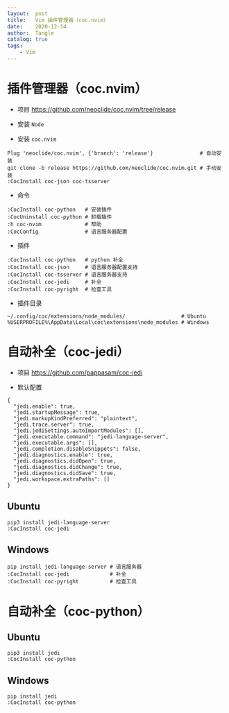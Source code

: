 ```yaml
---
layout:  post
title:   Vim 插件管理器（coc.nvim）
date:    2020-12-14
author:  Tangle
catalog: true
tags:
    - Vim
---
```


# 插件管理器（coc.nvim）

- 项目 <https://github.com/neoclide/coc.nvim/tree/release>

- 安装 `Node`

- 安装 `coc.nvim`

```
Plug 'neoclide/coc.nvim', {'branch': 'release'}               # 自动安装
git clone -b release https://github.com/neoclide/coc.nvim.git # 手动安装
:CocInstall coc-json coc-tsserver
```

- 命令

```
:CocInstall coc-python   # 安装插件
:CocUninstall coc-python # 卸载插件
:h coc-nvim              # 帮助
:CocConfig               # 语言服务器配置
```

- 插件

```
:CocInstall coc-python   # python 补全
:CocInstall coc-json     # 语言服务器配置支持
:CocInstall coc-tsserver # 语言服务器支持
:CocInstall coc-jedi     # 补全
:CocInstall coc-pyright  # 检查工具
```

- 插件目录

```
~/.config/coc/extensions/node_modules/                  # Ubuntu
%USERPROFILE%\AppData\Local\coc\extensions\node_modules # Windows
```

# 自动补全（coc-jedi）

- 项目 <https://github.com/pappasam/coc-jedi>

- 默认配置

```
{
  "jedi.enable": true,
  "jedi.startupMessage": true,
  "jedi.markupKindPreferred": "plaintext",
  "jedi.trace.server": true,
  "jedi.jediSettings.autoImportModules": [],
  "jedi.executable.command": "jedi-language-server",
  "jedi.executable.args": [],
  "jedi.completion.disableSnippets": false,
  "jedi.diagnostics.enable": true,
  "jedi.diagnostics.didOpen": true,
  "jedi.diagnostics.didChange": true,
  "jedi.diagnostics.didSave": true,
  "jedi.workspace.extraPaths": []
}
```

## Ubuntu

```
pip3 install jedi-language-server
:CocInstall coc-jedi
```

## Windows

```
pip install jedi-language-server # 语言服务器
:CocInstall coc-jedi             # 补全
:CocInstall coc-pyright          # 检查工具
```

# 自动补全（coc-python）

## Ubuntu

```
pip3 install jedi
:CocInstall coc-python
```

## Windows

```
pip install jedi
:CocInstall coc-python
```
